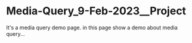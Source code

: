 # Media-Query_9-Feb-2023__Project
It's a media query demo page. in this page show a demo about media query...
